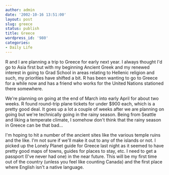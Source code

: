```yaml
---
author: admin
date: '2002-10-16 13:51:00'
layout: post
slug: greece
status: publish
title: Greece
wordpress_id: '980'
categories:
- Daily Life
---
```

R and I are planning a trip to Greece for early next year. I always thought I'd go to Asia first but with my beginning Ancient Greek and my renewed interest in going to Grad School in areas relating to Hellenic religion and such, my priorities have shifted a bit. R has been wanting to go to Greece for a while now and has a friend who works for the United Nations stationed there somewhere.

We're planning on going at the end of March into early April for about two weeks. R found round-trip plane tickets for under $900 each, which is a pretty good deal. It goes up a lot a couple of weeks after we are planning on going but we're technically going in the rainy season. Being from Seattle and liking a temperate climate, I somehow don't think that the rainy season in Greece can be that bad...

I'm hoping to hit a number of the ancient sites like the various temple ruins and the like. I'm not sure if we'll make it out to any of the islands or not. I picked up the Lonely Planet guide for Greece last night as it seemed to have pretty good maps of towns, guides for places to stay, etc. I need to get a passport (I've never had one) in the near future. This will be my first time out of the country (unless you feel like counting Canada) and the first place where English isn't a native language.
